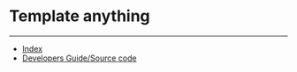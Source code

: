 # Template anything



---

- [Index](/hx-deploy-tool/index)
- [Developers Guide/Source code](https://github.com/helix-collective/hx-deploy-tool)

